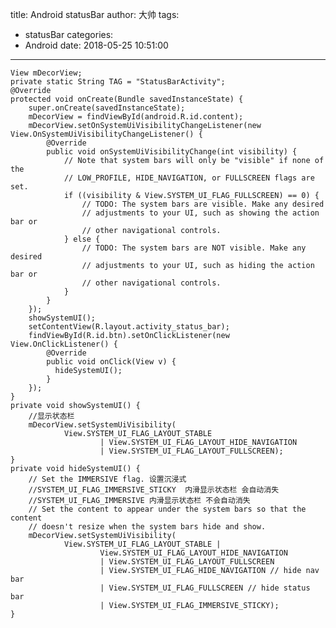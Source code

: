 title: Android statusBar
author: 大帅
tags:
  - statusBar
categories:
  - Android
date: 2018-05-25 10:51:00
---
	View mDecorView;
    private static String TAG = "StatusBarActivity";
    @Override
    protected void onCreate(Bundle savedInstanceState) {
        super.onCreate(savedInstanceState);
        mDecorView = findViewById(android.R.id.content);
        mDecorView.setOnSystemUiVisibilityChangeListener(new View.OnSystemUiVisibilityChangeListener() {
            @Override
            public void onSystemUiVisibilityChange(int visibility) {
                // Note that system bars will only be "visible" if none of the
                // LOW_PROFILE, HIDE_NAVIGATION, or FULLSCREEN flags are set.
                if ((visibility & View.SYSTEM_UI_FLAG_FULLSCREEN) == 0) {
                    // TODO: The system bars are visible. Make any desired
                    // adjustments to your UI, such as showing the action bar or
                    // other navigational controls.
                } else {
                    // TODO: The system bars are NOT visible. Make any desired
                    // adjustments to your UI, such as hiding the action bar or
                    // other navigational controls.
                }
            }
        });
        showSystemUI();
        setContentView(R.layout.activity_status_bar);
        findViewById(R.id.btn).setOnClickListener(new View.OnClickListener() {
            @Override
            public void onClick(View v) {
              hideSystemUI();
            }
        });
    }
    private void showSystemUI() {
        //显示状态栏
        mDecorView.setSystemUiVisibility(
                View.SYSTEM_UI_FLAG_LAYOUT_STABLE
                        | View.SYSTEM_UI_FLAG_LAYOUT_HIDE_NAVIGATION
                        | View.SYSTEM_UI_FLAG_LAYOUT_FULLSCREEN);
    }
    private void hideSystemUI() {
        // Set the IMMERSIVE flag. 设置沉浸式
        //SYSTEM_UI_FLAG_IMMERSIVE_STICKY  内滑显示状态栏 会自动消失
        //SYSTEM_UI_FLAG_IMMERSIVE 内滑显示状态栏 不会自动消失
        // Set the content to appear under the system bars so that the content
        // doesn't resize when the system bars hide and show.
        mDecorView.setSystemUiVisibility(
                View.SYSTEM_UI_FLAG_LAYOUT_STABLE |
                        View.SYSTEM_UI_FLAG_LAYOUT_HIDE_NAVIGATION
                        | View.SYSTEM_UI_FLAG_LAYOUT_FULLSCREEN
                        | View.SYSTEM_UI_FLAG_HIDE_NAVIGATION // hide nav bar
                        | View.SYSTEM_UI_FLAG_FULLSCREEN // hide status bar
                        | View.SYSTEM_UI_FLAG_IMMERSIVE_STICKY);
    }